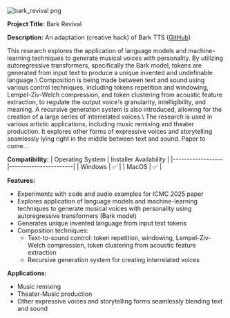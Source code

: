 ![bark_revival png](https://github.com/user-attachments/assets/bc7b5fd3-456e-43f6-891a-278a5b5044e1)

**Project Title:** Bark Revival

**Description:**
An adaptation (creative hack) of Bark TTS ([GitHub](https://github.com/suno-ai/bark))

This research explores the application of language models and machine-learning techniques to generate musical voices with personality. By utilizing autoregressive transformers, specifically the Bark model, tokens are generated from input text to produce a unique invented and undefinable language.\ Composition is being made between text and sound using various control techniques, including tokens repetition and windowing, Lempel-Ziv-Welch compression, and token clustering from acoustic feature extraction, to regulate the output voice's granularity, intelligibility, and meaning. A recursive generation system is also introduced, allowing for the creation of a large series of interrelated voices.\ The research is used in various artistic applications, including music remixing and theater production. It explores other forms of expressive voices and storytelling seamlessly lying right in the middle between text and sound.
Paper to come...

**Compatibility:**
| Operating System | Installer Availability |
|------------------|-----------------------|
| Windows          | ✅                     |
| MacOS            | ✅                     |

**Features:**
- Experiments with code and audio examples for ICMC 2025 paper
- Explores application of language models and machine-learning techniques to generate musical voices with personality using autoregressive transformers (Bark model)
- Generates unique invented language from input text tokens
- Composition techniques:
  - Text-to-sound control: token repetition, windowing, Lempel-Ziv-Welch compression, token clustering from acoustic feature extraction
  - Recursive generation system for creating interrelated voices

**Applications:**
- Music remixing
- Theater-Music production
- Other expressive voices and storytelling forms seamlessly blending text and sound
